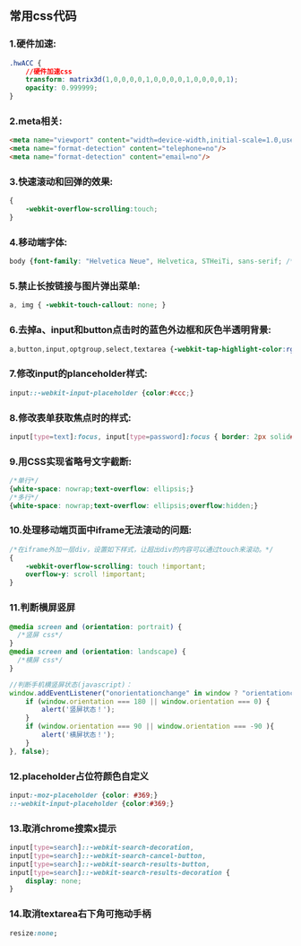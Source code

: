 [//]: # (2017-07-16 css)
## 常用css代码

### 1.硬件加速:
``` css
.hwACC {
	//硬件加速css
	transform: matrix3d(1,0,0,0,0,1,0,0,0,0,1,0,0,0,0,1);
	opacity: 0.999999;
}
```

### 2.meta相关:
``` html
<meta name="viewport" content="width=device-width,initial-scale=1.0,user-scalable=no"/>
<meta name="format-detection" content="telephone=no"/>
<meta name="format-detection" content="email=no"/>
```

### 3.快速滚动和回弹的效果:
``` css
{
    -webkit-overflow-scrolling:touch;
}
```

### 4.移动端字体:
``` css
body {font-family: "Helvetica Neue", Helvetica, STHeiTi, sans-serif; /*使用无衬线字体*/}
```

### 5.禁止长按链接与图片弹出菜单:
``` css
a, img { -webkit-touch-callout: none; }
```
### 6.去掉a、input和button点击时的蓝色外边框和灰色半透明背景:
``` css
a,button,input,optgroup,select,textarea {-webkit-tap-highlight-color:rgba(0,0,0,0); }
```
### 7.修改input的planceholder样式:
``` css
input::-webkit-input-placeholder {color:#ccc;}
```
### 8.修改表单获取焦点时的样式:
``` css
input[type=text]:focus, input[type=password]:focus { border: 2px solid#f00;outline: none;}
```
### 9.用CSS实现省略号文字截断:
``` css
/*单行*/
{white-space: nowrap;text-overflow: ellipsis;}
/*多行*/
{white-space: nowrap;text-overflow: ellipsis;overflow:hidden;}
```
### 10.处理移动端页面中iframe无法滚动的问题: 
``` css
/*在iframe外加一层div，设置如下样式，让超出div的内容可以通过touch来滚动。*/
{
    -webkit-overflow-scrolling: touch !important;
	overflow-y: scroll !important;
}
```

### 11.判断横屏竖屏
``` css
@media screen and (orientation: portrait) {
  /*竖屏 css*/
} 
@media screen and (orientation: landscape) {
  /*横屏 css*/
}
```
``` javascript
//判断手机横竖屏状态(javascript)：
window.addEventListener("onorientationchange" in window ? "orientationchange" : "resize", function({
	if (window.orientation === 180 || window.orientation === 0) { 
		alert('竖屏状态！');
	} 
	if (window.orientation === 90 || window.orientation === -90 ){ 
		alert('横屏状态！');
	}  
}, false); 
```

### 12.placeholder占位符颜色自定义
``` css
input:-moz-placeholder {color: #369;}
::-webkit-input-placeholder {color:#369;}
```

### 13.取消chrome搜索x提示
``` css
input[type=search]::-webkit-search-decoration,
input[type=search]::-webkit-search-cancel-button,
input[type=search]::-webkit-search-results-button,
input[type=search]::-webkit-search-results-decoration {
    display: none;
}
```

### 14.取消textarea右下角可拖动手柄
``` css
resize:none;
```
